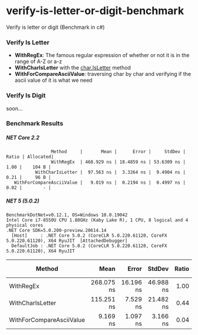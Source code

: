 # verify-is-letter-or-digit-benchmark
Verify is letter or digit (Benchmark in c#)


### Verify Is Letter
 - **WithRegEx**: The famous regular expression of whether or not it is in the range of A-Z or a-z
 - **WithCharIsLetter** with the [char.IsLetter](https://docs.microsoft.com/en-us/dotnet/api/system.char.isletter) method
 - **WithForCompareAsciiValue**: traversing char by char and verifying if the ascii value of it is what we need
 
 
 ### Verify Is Digit
 soon...


 ### Benchmark Results 

##### NET Core 2.2


                     Method     |       Mean |      Error |     StdDev | Ratio | Allocated| 
                     WithRegEx  | 468.929 ns | 18.4859 ns | 53.6309 ns |  1.00 |    104 B |
               WithCharIsLetter |  97.563 ns |  3.3264 ns |  9.4904 ns |  0.21 |     96 B |
       WithForCompareAsciiValue |   9.019 ns |  0.2194 ns |  0.4997 ns |  0.02 |        - |

 ##### NET 5 (5.0.2)

```
BenchmarkDotNet=v0.12.1, OS=Windows 10.0.19042
Intel Core i7-8550U CPU 1.80GHz (Kaby Lake R), 1 CPU, 8 logical and 4 physical cores
.NET Core SDK=5.0.200-preview.20614.14
  [Host]     : .NET Core 5.0.2 (CoreCLR 5.0.220.61120, CoreFX 5.0.220.61120), X64 RyuJIT  [AttachedDebugger]
  DefaultJob : .NET Core 5.0.2 (CoreCLR 5.0.220.61120, CoreFX 5.0.220.61120), X64 RyuJIT
```


|                   Method |       Mean |     Error |    StdDev | Ratio | RatioSD |  Gen 0 | Gen 1 | Gen 2 | Allocated |
|------------------------- |-----------:|----------:|----------:|------:|--------:|-------:|------:|------:|----------:|
|                WithRegEx | 268.075 ns | 16.196 ns | 46.988 ns |  1.00 |    0.00 |      - |     - |     - |         - |
|         WithCharIsLetter | 115.251 ns |  7.529 ns | 21.482 ns |  0.44 |    0.10 | 0.0229 |     - |     - |      96 B |
| WithForCompareAsciiValue |   9.169 ns |  1.097 ns |  3.166 ns |  0.04 |    0.01 |      - |     - |     - |         - |
